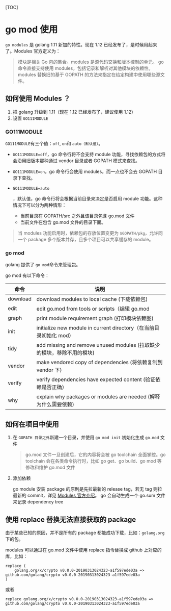 [TOC]

# go mod 使用

`go modules` 是 golang 1.11 新加的特性。现在 1.12 已经发布了，是时候用起来了。Modules 官方定义为：

> 模块是相关 Go 包的集合。modules 是源代码交换和版本控制的单元。 go 命令直接支持使用 modules，包括记录和解析对其他模块的依赖性。modules 替换旧的基于 GOPATH 的方法来指定在给定构建中使用哪些源文件。

## 如何使用 Modules ？

1. 把 golang 升级到 1.11（现在 1.12 已经发布了，建议使用 1.12）
2. 设置 `GO111MODULE`

### GO111MODULE

`GO111MODULE`有三个值：`off`, `on`和 `auto（默认值）`。

- `GO111MODULE=off`，go 命令行将不会支持 module 功能，寻找依赖包的方式将会沿用旧版本那种通过 vendor 目录或者 GOPATH 模式来查找。

- `GO111MODULE=on`，go 命令行会使用 modules，而一点也不会去 GOPATH 目录下查找。

- ```
  GO111MODULE=auto
  ```

  ，默认值，go 命令行将会根据当前目录来决定是否启用 module 功能。这种情况下可以分为两种情形：

  - 当前目录在 GOPATH/src 之外且该目录包含 go.mod 文件
  - 当前文件在包含 go.mod 文件的目录下面。

> 当 modules 功能启用时，依赖包的存放位置变更为 `$GOPATH/pkg`，允许同一个 package 多个版本并存，且多个项目可以共享缓存的 module。

### go mod

golang 提供了 `go mod`命令来管理包。

go mod 有以下命令：

| 命令     | 说明                                                         |
| -------- | ------------------------------------------------------------ |
| download | download modules to local cache (下载依赖包)                 |
| edit     | edit go.mod from tools or scripts（编辑 go.mod               |
| graph    | print module requirement graph (打印模块依赖图)              |
| init     | initialize new module in current directory（在当前目录初始化 mod） |
| tidy     | add missing and remove unused modules (拉取缺少的模块，移除不用的模块) |
| vendor   | make vendored copy of dependencies (将依赖复制到 vendor 下)  |
| verify   | verify dependencies have expected content (验证依赖是否正确） |
| why      | explain why packages or modules are needed (解释为什么需要依赖) |

## 如何在项目中使用

1. 在 `GOPATH 目录之外`新建一个目录，并使用 `go mod init` 初始化生成 `go.mod` 文件

   > go.mod 文件一旦创建后，它的内容将会被 go toolchain 全面掌控。go toolchain 会在各类命令执行时，比如 go get、go build、go mod 等修改和维护 go.mod 文件

2. 添加依赖

   go module 安装 package 的原則是先拉最新的 release tag，若无 tag 则拉最新的 commit，详见 [Modules 官方介绍](https://link.juejin.im/?target=https%3A%2F%2Fgithub.com%2Fgolang%2Fgo%2Fwiki%2FModules)。 go 会自动生成一个 go.sum 文件来记录 dependency tree
   
## 使用 replace 替换无法直接获取的 package

由于某些已知的原因，并不是所有的 package 都能成功下载，比如：`golang.org`下的包。

modules 可以通过在 go.mod 文件中使用 replace 指令替换成 github 上对应的库，比如：

```
replace (
	golang.org/x/crypto v0.0.0-20190313024323-a1f597ede03a => github.com/golang/crypto v0.0.0-20190313024323-a1f597ede03a
)
```

或者
```
replace golang.org/x/crypto v0.0.0-20190313024323-a1f597ede03a => github.com/golang/crypto v0.0.0-20190313024323-a1f597ede03a
```


